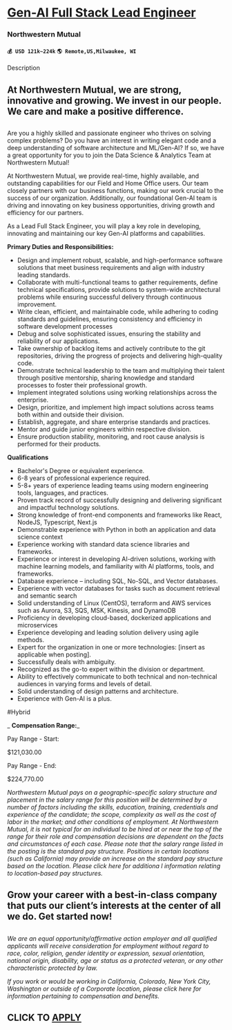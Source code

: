 # [Gen-AI Full Stack Lead Engineer](https://www.remotewlb.com/apply/gen-ai-full-stack-lead-engineer)  
### Northwestern Mutual  
#### `💰 USD 121k~224k` `🌎 Remote,US,Milwaukee, WI`  

Description

## **At Northwestern Mutual, we are strong, innovative and growing. We invest in our people. We care and make a positive difference.**

##

Are you a highly skilled and passionate engineer who thrives on solving complex problems? Do you have an interest in writing elegant code and a deep understanding of software architecture and ML/Gen-AI? If so, we have a great opportunity for you to join the Data Science & Analytics Team at Northwestern Mutual!

At Northwestern Mutual, we provide real-time, highly available, and outstanding capabilities for our Field and Home Office users. Our team closely partners with our business functions, making our work crucial to the success of our organization. Additionally, our foundational Gen-AI team is driving and innovating on key business opportunities, driving growth and efficiency for our partners.

As a Lead Full Stack Engineer, you will play a key role in developing, innovating and maintaining our key Gen-AI platforms and capabilities.

 **Primary Duties and Responsibilities:**

  * Design and implement robust, scalable, and high-performance software solutions that meet business requirements and align with industry leading standards.
  * Collaborate with multi-functional teams to gather requirements, define technical specifications, provide solutions to system-wide architectural problems while ensuring successful delivery through continuous improvement.
  * Write clean, efficient, and maintainable code, while adhering to coding standards and guidelines, ensuring consistency and efficiency in software development processes
  * Debug and solve sophisticated issues, ensuring the stability and reliability of our applications.
  * Take ownership of backlog items and actively contribute to the git repositories, driving the progress of projects and delivering high-quality code.
  * Demonstrate technical leadership to the team and multiplying their talent through positive mentorship, sharing knowledge and standard processes to foster their professional growth.
  * Implement integrated solutions using working relationships across the enterprise.
  * Design, prioritize, and implement high impact solutions across teams both within and outside their division.
  * Establish, aggregate, and share enterprise standards and practices.
  * Mentor and guide junior engineers within respective division.
  * Ensure production stability, monitoring, and root cause analysis is performed for their products.

 **Qualifications**

  * Bachelor's Degree or equivalent experience.
  * 6-8 years of professional experience required.
  * 5-8+ years of experience leading teams using modern engineering tools, languages, and practices.
  * Proven track record of successfully designing and delivering significant and impactful technology solutions.
  * Strong knowledge of front-end components and frameworks like React, NodeJS, Typescript, Next.js
  * Demonstrable experience with Python in both an application and data science context
  * Experience working with standard data science libraries and frameworks.
  * Experience or interest in developing AI-driven solutions, working with machine learning models, and familiarity with AI platforms, tools, and frameworks.
  * Database experience – including SQL, No-SQL, and Vector databases.
  * Experience with vector databases for tasks such as document retrieval and semantic search
  * Solid understanding of Linux (CentOS), terraform and AWS services such as Aurora, S3, SQS, MSK, Kinesis, and DynamoDB
  * Proficiency in developing cloud-based, dockerized applications and microservices
  * Experience developing and leading solution delivery using agile methods.
  * Expert for the organization in one or more technologies: [insert as applicable when posting].
  * Successfully deals with ambiguity.
  * Recognized as the go-to expert within the division or department.
  * Ability to effectively communicate to both technical and non-technical audiences in varying forms and levels of detail.
  * Solid understanding of design patterns and architecture.
  * Experience with Gen-AI is a plus.

#Hybrid

 _ **Compensation Range:**_

Pay Range - Start:

$121,030.00

Pay Range - End:

$224,770.00

 _Northwestern Mutual pays on a geographic-specific salary structure and placement in the salary range for this position will be determined by a number of factors including the skills, education, training, credentials and experience of the candidate; the scope, complexity as well as the cost of labor in the market; and other conditions of employment. At Northwestern Mutual, it is not typical for an individual to be hired at or near the top of the range for their role and compensation decisions are dependent on the facts and circumstances of each case. Please note that the salary range listed in the posting is the standard pay structure. Positions in certain locations (such as California) may provide an increase on the standard pay structure based on the location. Please click here for additiona_ _l information relating to location-based pay structures._

##

##  **Grow your career with a best-in-class company that puts our client’s interests at the center of all we do. Get started now!**

##

 _We are an equal opportunity/affirmative action employer and all qualified applicants will receive consideration for employment without regard to race, color, religion, gender identity or expression, sexual orientation, national origin, disability, age or status as a protected veteran, or any other characteristic protected by law._

 _If you work or would be working in California, Colorado, New York City, Washington or outside of a Corporate location, please click here for information pertaining to compensation and benefits._

  
## CLICK TO [APPLY](https://www.remotewlb.com/apply/gen-ai-full-stack-lead-engineer)

